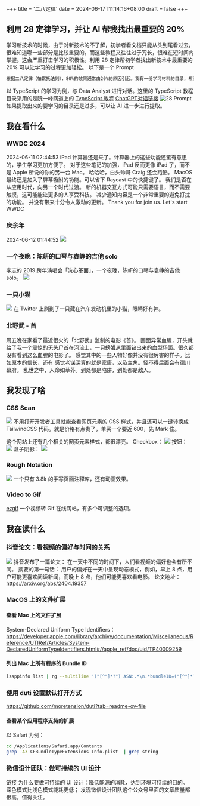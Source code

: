 +++
title = '二八定律'
date = 2024-06-17T11:14:16+08:00
draft = false
+++

## 利用 28 定律学习，并让 AI 帮我找出最重要的 20%

学习新技术的时候，由于对新技术的不了解，初学者看文档只能从头到尾看过去，很难知道哪一些部分是比较重要的。而这些教程又往往过于冗长，很难在短时间内掌握。这会严重打击学习的积极性。利用 28 定律帮初学者找出新技术中最重要的 20% 可以让学习的过程更加轻松。
以下是一个 Prompt

```markdown
根据二八定律（帕累托法则），80%的效果通常由20%的原因引起。我有一份学习材料的目录，希望你能帮助我找出其中最重要的20%内容，这些内容是考试或工作中的核心，能产生80%的影响。请你分析并提取这些关键知识点，并详细解释为什么这些部分重要，以及为什么其他部分相对不重要。
```

以 TypeScript 的学习为例，与 Data Analyst 进行对话。这里的 TypeScript 教程目录采用的是阮一峰网道上的 [TypeScript 教程](https://wangdoc.com/typescript/)
[ChatGPT对话链接](https://chatgpt.com/share/c2b8b6bc-46a5-4f23-bd58-9f3a34aca5b8)
![28 Prompt](https://raw.githubusercontent.com/huyixi/Pics/main/uPic/AhVMSI.jpg)
如果提取出来的要学习的目录还是过多，可以让 AI 进一步进行提取。

## 我在看什么

### WWDC 2024

2024-06-11 02:44:53
iPad 计算器还是来了。计算器上的这些功能还蛮有意思的，学生学习更加方便了。
对于这些笔记的加强，iPad 反而更像 iPad 了，而不是
Apple 所说的你的另一台 Mac。
哈哈哈，白头帅哥 Craig 还会跑酷。
MacOS 最终还是加入了屏幕吸附的功能。可以省下 Raycast 中的快捷键了。
我们是否在从应用时代，向另一个时代过渡。
新的机器交互方式可能只需要语言，而不需要触摸，这可能能让更多的人享受科技。
减少通知内容是一个非常重要的避免打扰的功能。
并没有带来十分令人激动的更新。
Thank you for join us. Let's start WWDC

### 庆余年
2024-06-12 01:44:52
![](https://raw.githubusercontent.com/huyixi/Pics/main/uPic/fzkSO6.jpg)

### 一个夜晚：陈岍的口琴与袁峥的吉他 solo
李志的 2019 跨年演唱会「洗心革面」，一个夜晚，陈岍的口琴与袁峥的吉他 solo。
![](/i/123.gif)

### 一只小猫
![](/i/SaveTwitter.Net_1801234950609584128496p-ezgif.com-video-to-gif-converter.gif)
在 Twitter 上刷到了一只藏在汽车发动机里的小猫，眼睛好有神。

### 北野武 - 首

周五晚在家看了最近很火的「北野武」监制的电影《首》。
画面异常血腥，开头就给了我一个震惊的无头尸首在河流上，一只螃蟹从里面钻出来的血型场面。很久都没有看到这么血腥的电影了。
感觉其中的一些人物好像并没有很厉害的样子。比如原本的信长，还有
感觉老谋深算的就是家康，以及主角。怪不得后面会有德川幕府。
乱世之中，人命如草芥。到处都是陷阱，到处都是敌人。

## 我发现了啥

### CSS Scan

![](https://raw.githubusercontent.com/huyixi/Pics/main/uPic/Rmw7PJ.jpg)
不用打开开发者工具就能查看网页元素的 CSS 样式，并且还可以一键转换成 TailwindCSS 代码。就是价格有点贵了，单买一个要近 600，先 Mark 住。

这个网站上还有几个相关的网页元素样式，都很漂亮。
Checkbox：
![](https://raw.githubusercontent.com/huyixi/Pics/main/uPic/43tU94.png)
按钮：
![](https://raw.githubusercontent.com/huyixi/Pics/main/uPic/oZ2p4Y.png)
盒子阴影：
![](https://raw.githubusercontent.com/huyixi/Pics/main/uPic/a8SVjX.png)

### Rough Notation
![](https://raw.githubusercontent.com/huyixi/Pics/main/uPic/vwGBVf.jpg)
一个只有 3.8k 的手写页面注释库，还有动画效果。

### Video to Gif

[ezgif](https://ezgif.com)
一个视频转 Gif 在线网站，有多个可调整的选项。

## 我在读什么

### 抖音论文：看视频的偏好与时间的关系
![](https://raw.githubusercontent.com/huyixi/Pics/main/uPic/fkesln.png)
抖音发布了一篇论文： 在一天中不同的时间下，人们看视频的偏好也会有所不同。
摘要的第一句话： 用户的偏好在一天中呈现动态模式，例如，早上 8 点，用户可能更喜欢阅读新闻，而晚上 8 点，他们可能更喜欢看电影。
论文地址：https://arxiv.org/abs/2404.19357

### MacOS 上的文件扩展

#### 查看 Mac 上的文件扩展

System-Declared Uniform Type Identifiers：https://developer.apple.com/library/archive/documentation/Miscellaneous/Reference/UTIRef/Articles/System-DeclaredUniformTypeIdentifiers.html#//apple_ref/doc/uid/TP40009259

#### 列出 Mac 上所有程序的 Bundle ID

```bash
lsappinfo list | rg --multiline '("[^"]*?") ASN:.*\n.*bundleID=("[^"]*?")' --replace '$1 $2' --only-matching
```

### 使用 duti 设置默认打开方式

https://github.com/moretension/duti?tab=readme-ov-file

#### 查看某个应用程序支持的扩展

以 Safari 为例：
```bash
cd /Applications/Safari.app/Contents
grep -A3 CFBundleTypeExtensions Info.plist  | grep string
```

### 微信设计团队：做可持续的 UI 设计

[链接](https://mp.weixin.qq.com/s/L2WdQztc9243MjQIo6IcgA)
为什么要做可持续的 UI 设计：降低能源的消耗，达到环境可持续的目的。
深色模式比浅色模式能耗更低；
发现微信设计团队这个公众号里面的文章质量都很高，值得关注。
